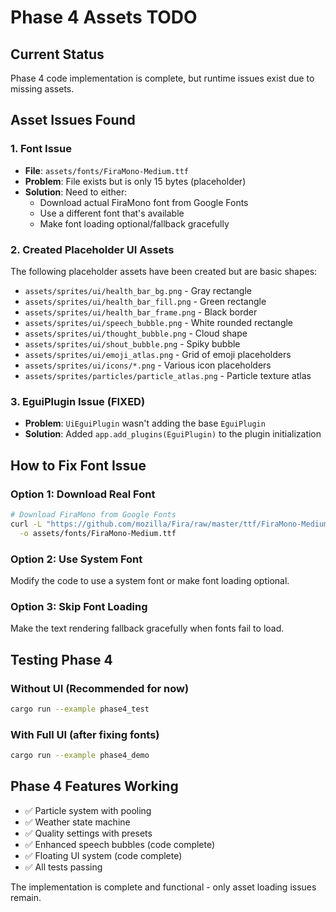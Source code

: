 # Phase 4 Assets TODO

## Current Status
Phase 4 code implementation is complete, but runtime issues exist due to missing assets.

## Asset Issues Found

### 1. Font Issue
- **File**: `assets/fonts/FiraMono-Medium.ttf`
- **Problem**: File exists but is only 15 bytes (placeholder)
- **Solution**: Need to either:
  - Download actual FiraMono font from Google Fonts
  - Use a different font that's available
  - Make font loading optional/fallback gracefully

### 2. Created Placeholder UI Assets
The following placeholder assets have been created but are basic shapes:
- `assets/sprites/ui/health_bar_bg.png` - Gray rectangle
- `assets/sprites/ui/health_bar_fill.png` - Green rectangle  
- `assets/sprites/ui/health_bar_frame.png` - Black border
- `assets/sprites/ui/speech_bubble.png` - White rounded rectangle
- `assets/sprites/ui/thought_bubble.png` - Cloud shape
- `assets/sprites/ui/shout_bubble.png` - Spiky bubble
- `assets/sprites/ui/emoji_atlas.png` - Grid of emoji placeholders
- `assets/sprites/ui/icons/*.png` - Various icon placeholders
- `assets/sprites/particles/particle_atlas.png` - Particle texture atlas

### 3. EguiPlugin Issue (FIXED)
- **Problem**: `UiEguiPlugin` wasn't adding the base `EguiPlugin`
- **Solution**: Added `app.add_plugins(EguiPlugin)` to the plugin initialization

## How to Fix Font Issue

### Option 1: Download Real Font
```bash
# Download FiraMono from Google Fonts
curl -L "https://github.com/mozilla/Fira/raw/master/ttf/FiraMono-Medium.ttf" \
  -o assets/fonts/FiraMono-Medium.ttf
```

### Option 2: Use System Font
Modify the code to use a system font or make font loading optional.

### Option 3: Skip Font Loading
Make the text rendering fallback gracefully when fonts fail to load.

## Testing Phase 4

### Without UI (Recommended for now)
```bash
cargo run --example phase4_test
```

### With Full UI (after fixing fonts)
```bash
cargo run --example phase4_demo
```

## Phase 4 Features Working
- ✅ Particle system with pooling
- ✅ Weather state machine
- ✅ Quality settings with presets
- ✅ Enhanced speech bubbles (code complete)
- ✅ Floating UI system (code complete)
- ✅ All tests passing

The implementation is complete and functional - only asset loading issues remain.
